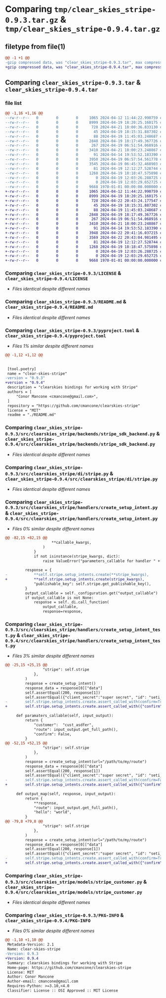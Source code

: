# Comparing `tmp/clear_skies_stripe-0.9.3.tar.gz` & `tmp/clear_skies_stripe-0.9.4.tar.gz`

## filetype from file(1)

```diff
@@ -1 +1 @@
-gzip compressed data, was "clear_skies_stripe-0.9.3.tar", max compression
+gzip compressed data, was "clear_skies_stripe-0.9.4.tar", max compression
```

## Comparing `clear_skies_stripe-0.9.3.tar` & `clear_skies_stripe-0.9.4.tar`

### file list

```diff
@@ -1,16 +1,16 @@
--rw-r--r--   0        0        0     1065 2024-04-12 11:44:22.990759 clear_skies_stripe-0.9.3/LICENSE
--rw-r--r--   0        0        0     8999 2024-04-19 18:20:25.160175 clear_skies_stripe-0.9.3/README.md
--rw-r--r--   0        0        0      728 2024-04-21 18:00:36.833130 clear_skies_stripe-0.9.3/pyproject.toml
--rw-r--r--   0        0        0       45 2024-04-19 18:15:31.887302 clear_skies_stripe-0.9.3/src/clearskies_stripe/__init__.py
--rw-r--r--   0        0        0       88 2024-04-19 11:45:03.248687 clear_skies_stripe-0.9.3/src/clearskies_stripe/backends/__init__.py
--rw-r--r--   0        0        0     2848 2024-04-19 18:17:49.367726 clear_skies_stripe-0.9.3/src/clearskies_stripe/backends/stripe_sdk_backend.py
--rw-r--r--   0        0        0      267 2024-04-19 06:51:54.068916 clear_skies_stripe-0.9.3/src/clearskies_stripe/di/__init__.py
--rw-r--r--   0        0        0     3410 2024-04-21 18:00:23.248867 clear_skies_stripe-0.9.3/src/clearskies_stripe/di/stripe.py
--rw-r--r--   0        0        0       91 2024-04-14 19:53:52.183390 clear_skies_stripe-0.9.3/src/clearskies_stripe/handlers/__init__.py
--rw-r--r--   0        0        0     3950 2024-04-19 06:57:54.561778 clear_skies_stripe-0.9.3/src/clearskies_stripe/handlers/create_setup_intent.py
--rw-r--r--   0        0        0     3545 2024-04-19 06:45:32.468903 clear_skies_stripe-0.9.3/src/clearskies_stripe/handlers/create_setup_intent_test.py
--rw-r--r--   0        0        0       81 2024-04-19 12:12:27.528744 clear_skies_stripe-0.9.3/src/clearskies_stripe/models/__init__.py
--rw-r--r--   0        0        0     1268 2024-04-19 18:18:47.575898 clear_skies_stripe-0.9.3/src/clearskies_stripe/models/stripe_customer.py
--rw-r--r--   0        0        0        0 2024-04-19 12:03:26.288725 clear_skies_stripe-0.9.3/src/clearskies_stripe/models/stripe_payment.py
--rw-r--r--   0        0        0        0 2024-04-19 12:03:29.652725 clear_skies_stripe-0.9.3/src/clearskies_stripe/models/stripe_payment_method.py
--rw-r--r--   0        0        0     9668 1970-01-01 00:00:00.000000 clear_skies_stripe-0.9.3/PKG-INFO
+-rw-r--r--   0        0        0     1065 2024-04-12 11:44:22.990759 clear_skies_stripe-0.9.4/LICENSE
+-rw-r--r--   0        0        0     8999 2024-04-19 18:20:25.160175 clear_skies_stripe-0.9.4/README.md
+-rw-r--r--   0        0        0      728 2024-04-22 20:43:24.177547 clear_skies_stripe-0.9.4/pyproject.toml
+-rw-r--r--   0        0        0       45 2024-04-19 18:15:31.887302 clear_skies_stripe-0.9.4/src/clearskies_stripe/__init__.py
+-rw-r--r--   0        0        0       88 2024-04-19 11:45:03.248687 clear_skies_stripe-0.9.4/src/clearskies_stripe/backends/__init__.py
+-rw-r--r--   0        0        0     2848 2024-04-19 18:17:49.367726 clear_skies_stripe-0.9.4/src/clearskies_stripe/backends/stripe_sdk_backend.py
+-rw-r--r--   0        0        0      267 2024-04-19 06:51:54.068916 clear_skies_stripe-0.9.4/src/clearskies_stripe/di/__init__.py
+-rw-r--r--   0        0        0     3410 2024-04-21 18:00:23.248867 clear_skies_stripe-0.9.4/src/clearskies_stripe/di/stripe.py
+-rw-r--r--   0        0        0       91 2024-04-14 19:53:52.183390 clear_skies_stripe-0.9.4/src/clearskies_stripe/handlers/__init__.py
+-rw-r--r--   0        0        0     3948 2024-04-22 20:41:16.037215 clear_skies_stripe-0.9.4/src/clearskies_stripe/handlers/create_setup_intent.py
+-rw-r--r--   0        0        0     3569 2024-04-22 20:43:04.981495 clear_skies_stripe-0.9.4/src/clearskies_stripe/handlers/create_setup_intent_test.py
+-rw-r--r--   0        0        0       81 2024-04-19 12:12:27.528744 clear_skies_stripe-0.9.4/src/clearskies_stripe/models/__init__.py
+-rw-r--r--   0        0        0     1268 2024-04-19 18:18:47.575898 clear_skies_stripe-0.9.4/src/clearskies_stripe/models/stripe_customer.py
+-rw-r--r--   0        0        0        0 2024-04-19 12:03:26.288725 clear_skies_stripe-0.9.4/src/clearskies_stripe/models/stripe_payment.py
+-rw-r--r--   0        0        0        0 2024-04-19 12:03:29.652725 clear_skies_stripe-0.9.4/src/clearskies_stripe/models/stripe_payment_method.py
+-rw-r--r--   0        0        0     9668 1970-01-01 00:00:00.000000 clear_skies_stripe-0.9.4/PKG-INFO
```

### Comparing `clear_skies_stripe-0.9.3/LICENSE` & `clear_skies_stripe-0.9.4/LICENSE`

 * *Files identical despite different names*

### Comparing `clear_skies_stripe-0.9.3/README.md` & `clear_skies_stripe-0.9.4/README.md`

 * *Files identical despite different names*

### Comparing `clear_skies_stripe-0.9.3/pyproject.toml` & `clear_skies_stripe-0.9.4/pyproject.toml`

 * *Files 1% similar despite different names*

```diff
@@ -1,12 +1,12 @@
 
 
 [tool.poetry]
 name = "clear-skies-stripe"
-version = "0.9.3"
+version = "0.9.4"
 description = "clearskies bindings for working with Stripe"
 authors = [
     "Conor Mancone <cmancone@gmail.com>",
 ]
 repository = "https://github.com/cmancone/clearskies-stripe"
 license = "MIT"
 readme = "./README.md"
```

### Comparing `clear_skies_stripe-0.9.3/src/clearskies_stripe/backends/stripe_sdk_backend.py` & `clear_skies_stripe-0.9.4/src/clearskies_stripe/backends/stripe_sdk_backend.py`

 * *Files identical despite different names*

### Comparing `clear_skies_stripe-0.9.3/src/clearskies_stripe/di/stripe.py` & `clear_skies_stripe-0.9.4/src/clearskies_stripe/di/stripe.py`

 * *Files identical despite different names*

### Comparing `clear_skies_stripe-0.9.3/src/clearskies_stripe/handlers/create_setup_intent.py` & `clear_skies_stripe-0.9.4/src/clearskies_stripe/handlers/create_setup_intent.py`

 * *Files 0% similar despite different names*

```diff
@@ -82,15 +82,15 @@
                     **callable_kwargs,
                 )
             }
             if not isinstance(stripe_kwargs, dict):
                 raise ValueError("parameters_callable for handler " + (self.__class__.__name__) + " must return a dictionary, but returned something else.")
 
         response = {
-            **self.stripe.setup_intents.create(**stripe_kwargs),
+            **self.stripe.setup_intents.create(stripe_kwargs),
             "publishable_key": self.stripe.get_publishable_key(),
         }
         output_callable = self._configuration.get("output_callable")
         if output_callable is not None:
             response = self._di.call_function(
                 output_callable,
                 response=response,
```

### Comparing `clear_skies_stripe-0.9.3/src/clearskies_stripe/handlers/create_setup_intent_test.py` & `clear_skies_stripe-0.9.4/src/clearskies_stripe/handlers/create_setup_intent_test.py`

 * *Files 3% similar despite different names*

```diff
@@ -25,15 +25,15 @@
                 "stripe": self.stripe
             },
         )
         response = create_setup_intent()
         response_data = response[0]["data"]
         self.assertEqual(200, response[1])
         self.assertEqual({"client_secret":"super secret", "id": "seti_asdf", "publishable_key": "pk_asdfer"}, response_data)
-        self.stripe.setup_intents.create.assert_called_with(confirm=True, payment_method_options={"hey": "sup"})
+        self.stripe.setup_intents.create.assert_called_with({"confirm": True, "payment_method_options":{"hey": "sup"}})
 
     def paramaters_callable(self, input_output):
         return {
             "customer":  "cust_asdfer",
             "route": input_output.get_full_path(),
             "confirm": False,
         }
@@ -52,15 +52,15 @@
                 "stripe": self.stripe
             },
         )
         response = create_setup_intent(url="/path/to/my/route")
         response_data = response[0]["data"]
         self.assertEqual(200, response[1])
         self.assertEqual({"client_secret":"super secret", "id": "seti_asdf", "publishable_key": "pk_asdfer"}, response_data)
-        self.stripe.setup_intents.create.assert_called_with(confirm=False, payment_method_options={"hey": "sup"}, customer="cust_asdfer", route="/path/to/my/route")
+        self.stripe.setup_intents.create.assert_called_with({"confirm":False, "payment_method_options":{"hey": "sup"}, "customer":"cust_asdfer", "route": "/path/to/my/route"})
 
     def output_map(self, response, input_output):
         return {
             **response,
             "route": input_output.get_full_path(),
             "hello": "world",
         }
@@ -79,8 +79,8 @@
                 "stripe": self.stripe
             },
         )
         response = create_setup_intent(url="/path/to/my/route")
         response_data = response[0]["data"]
         self.assertEqual(200, response[1])
         self.assertEqual({"client_secret":"super secret", "id": "seti_asdf", "publishable_key": "pk_asdfer", "route": "/path/to/my/route", "hello": "world"}, response_data)
-        self.stripe.setup_intents.create.assert_called_with(confirm=True, payment_method_options={"hey": "sup"})
+        self.stripe.setup_intents.create.assert_called_with({"confirm":True, "payment_method_options":{"hey": "sup"}})
```

### Comparing `clear_skies_stripe-0.9.3/src/clearskies_stripe/models/stripe_customer.py` & `clear_skies_stripe-0.9.4/src/clearskies_stripe/models/stripe_customer.py`

 * *Files identical despite different names*

### Comparing `clear_skies_stripe-0.9.3/PKG-INFO` & `clear_skies_stripe-0.9.4/PKG-INFO`

 * *Files 0% similar despite different names*

```diff
@@ -1,10 +1,10 @@
 Metadata-Version: 2.1
 Name: clear-skies-stripe
-Version: 0.9.3
+Version: 0.9.4
 Summary: clearskies bindings for working with Stripe
 Home-page: https://github.com/cmancone/clearskies-stripe
 License: MIT
 Author: Conor Mancone
 Author-email: cmancone@gmail.com
 Requires-Python: >=3.10,<4.0
 Classifier: License :: OSI Approved :: MIT License
```

